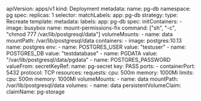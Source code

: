 apiVersion: apps/v1
kind: Deployment
metadata:
  name: pg-db
  namespace: pg
spec:
  replicas: 1
  selector:
    matchLabels:
      app: pg-db
  strategy:
    type: Recreate
  template:
    metadata:
      labels:
        app: pg-db
    spec:
      initContainers:
      - image: busybox
        name: mount-permissions-fix
        command: ["sh", "-c", "chmod 777 /var/lib/postgresql/data"]
        volumeMounts:
        - name: data
          mountPath: /var/lib/postgresql/data
      containers:
      - image: postgres:10.13
        name: postgres
        env:
        - name: POSTGRES_USER
          value: "testuser"
        - name: POSTGRES_DB
          value: "testdatabase"
        - name: PGDATA
          value: "/var/lib/postgresql/data/pgdata"
        - name: POSTGRES_PASSWORD
          valueFrom:
            secretKeyRef:
              name: pg-secret
              key: PASS
        ports:
        - containerPort: 5432
          protocol: TCP
        resources:
          requests:
            cpu: 500m
            memory: 1000Mi
          limits:
            cpu: 500m
            memory: 1000Mi
        volumeMounts:
        - name: data
          mountPath: /var/lib/postgresql/data
      volumes:
      - name: data
        persistentVolumeClaim:
          claimName: pg-storage